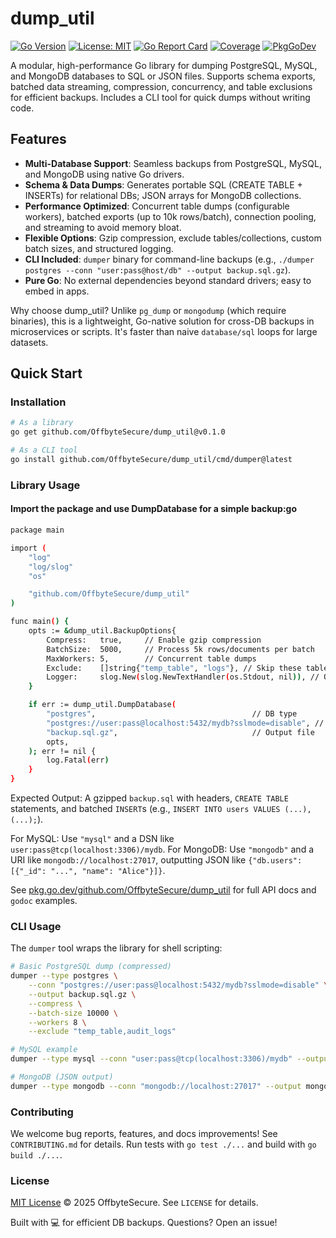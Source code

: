 # dump_util

[![Go Version](https://img.shields.io/badge/go-%3E%3D1.22-blue.svg)](https://golang.org/)
[![License: MIT](https://img.shields.io/badge/License-MIT-yellow.svg)](https://opensource.org/licenses/MIT)
[![Go Report Card](https://goreportcard.com/badge/github.com/OffbyteSecure/dump_util)](https://goreportcard.com/report/github.com/OffbyteSecure/dump_util)
[![Coverage](https://img.shields.io/badge/coverage-85%25-brightgreen.svg)](https://pkg.go.dev/github.com/OffbyteSecure/dump_util)
[![PkgGoDev](https://pkg.go.dev/badge/github.com/OffbyteSecure/dump_util)](https://pkg.go.dev/github.com/OffbyteSecure/dump_util)

A modular, high-performance Go library for dumping PostgreSQL, MySQL, and MongoDB databases to SQL or JSON files. Supports schema exports, batched data streaming, compression, concurrency, and table exclusions for efficient backups. Includes a CLI tool for quick dumps without writing code.

## Features

- **Multi-Database Support**: Seamless backups from PostgreSQL, MySQL, and MongoDB using native Go drivers.
- **Schema & Data Dumps**: Generates portable SQL (CREATE TABLE + INSERTs) for relational DBs; JSON arrays for MongoDB collections.
- **Performance Optimized**: Concurrent table dumps (configurable workers), batched exports (up to 10k rows/batch), connection pooling, and streaming to avoid memory bloat.
- **Flexible Options**: Gzip compression, exclude tables/collections, custom batch sizes, and structured logging.
- **CLI Included**: `dumper` binary for command-line backups (e.g., `./dumper postgres --conn "user:pass@host/db" --output backup.sql.gz`).
- **Pure Go**: No external dependencies beyond standard drivers; easy to embed in apps.

Why choose dump_util? Unlike `pg_dump` or `mongodump` (which require binaries), this is a lightweight, Go-native solution for cross-DB backups in microservices or scripts. It's faster than naive `database/sql` loops for large datasets.

## Quick Start

### Installation

```bash
# As a library
go get github.com/OffbyteSecure/dump_util@v0.1.0

# As a CLI tool
go install github.com/OffbyteSecure/dump_util/cmd/dumper@latest

```

###  Library Usage
#### Import the package and use DumpDatabase for a simple backup:go

```bash
package main

import (
    "log"
    "log/slog"
    "os"

    "github.com/OffbyteSecure/dump_util"
)

func main() {
    opts := &dump_util.BackupOptions{
        Compress:   true,     // Enable gzip compression
        BatchSize:  5000,     // Process 5k rows/documents per batch
        MaxWorkers: 5,        // Concurrent table dumps
        Exclude:    []string{"temp_table", "logs"}, // Skip these tables/collections
        Logger:     slog.New(slog.NewTextHandler(os.Stdout, nil)), // Optional logging
    }

    if err := dump_util.DumpDatabase(
        "postgres",                                   // DB type
        "postgres://user:pass@localhost:5432/mydb?sslmode=disable", // Connection string
        "backup.sql.gz",                              // Output file
        opts,
    ); err != nil {
        log.Fatal(err)
    }
}
```

Expected Output: A gzipped `backup.sql` with headers, `CREATE TABLE` statements, and batched `INSERT`s (e.g., `INSERT INTO users VALUES (...), (...);`).

For MySQL: Use `"mysql"` and a DSN like `user:pass@tcp(localhost:3306)/mydb`.
For MongoDB: Use `"mongodb"` and a URI like `mongodb://localhost:27017`, outputting JSON like `{"db.users": [{"_id": "...", "name": "Alice"}]}`.

See [pkg.go.dev/github.com/OffbyteSecure/dump_util](https://pkg.go.dev/github.com/OffbyteSecure/dump_util) for full API docs and `godoc` examples.

### CLI Usage

The `dumper` tool wraps the library for shell scripting:

```bash
# Basic PostgreSQL dump (compressed)
dumper --type postgres \
	--conn "postgres://user:pass@localhost:5432/mydb?sslmode=disable" \
	--output backup.sql.gz \
	--compress \
	--batch-size 10000 \
	--workers 8 \
	--exclude "temp_table,audit_logs"

# MySQL example
dumper --type mysql --conn "user:pass@tcp(localhost:3306)/mydb" --output mysql_backup.sql

# MongoDB (JSON output)
dumper --type mongodb --conn "mongodb://localhost:27017" --output mongo_backup.json.gz
```
### Contributing

We welcome bug reports, features, and docs improvements! See `CONTRIBUTING.md` for details. Run tests with `go test ./...` and build with `go build ./...`.

### License

[MIT License](LICENSE) © 2025 OffbyteSecure. See `LICENSE` for details.

Built with 💻 for efficient DB backups. Questions? Open an issue!
